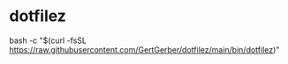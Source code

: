 # dotfilez

bash -c "$(curl -fsSL https://raw.githubusercontent.com/GertGerber/dotfilez/main/bin/dotfilez)"
